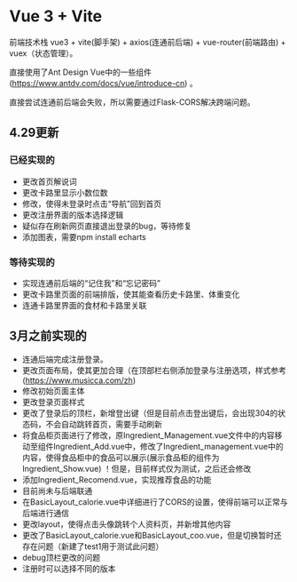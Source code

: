# Vue 3 + Vite

前端技术栈 vue3 + vite(脚手架) + axios(连通前后端) + vue-router(前端路由) + vuex（状态管理）。

直接使用了Ant Design Vue中的一些组件(https://www.antdv.com/docs/vue/introduce-cn) 。

直接尝试连通前后端会失败，所以需要通过Flask-CORS解决跨端问题。

## 4.29更新

### 已经实现的

- 更改首页解说词
- 更改卡路里显示小数位数
- 修改，使得未登录时点击“导航”回到首页
- 更改注册界面的版本选择逻辑
- 疑似存在刷新网页直接退出登录的bug，等待修复
- 添加图表，需要npm install echarts

### 等待实现的

- 实现连通前后端的“记住我”和“忘记密码”
- 更改卡路里页面的前端排版，使其能查看历史卡路里、体重变化
- 连通卡路里界面的食材和卡路里关联

## 3月之前实现的

- 连通后端完成注册登录。
- 更改页面布局，使其更加合理（在顶部栏右侧添加登录与注册选项，样式参考(https://www.musicca.com/zh)
- 修改初始页面主体
- 更改登录页面样式
- 更改了登录后的顶栏，新增登出键（但是目前点击登出键后，会出现304的状态码，不会自动跳转首页，需要手动刷新
- 将食品柜页面进行了修改，原Ingredient_Management.vue文件中的内容移动至组件Ingredient_Add.vue中，修改了Ingredient_management.vue中的内容，使得食品柜中的食品可以展示(展示食品柜的组件为Ingredient_Show.vue)
！但是，目前样式仅为测试，之后还会修改
- 添加Ingredient_Recomend.vue，实现推荐食品的功能
- 目前尚未与后端联通
- 在BasicLayout_calorie.vue中详细进行了CORS的设置，使得前端可以正常与后端进行通信
- 更改layout，使得点击头像跳转个人资料页，并新增其他内容
- 更改了BasicLayout_calorie.vue和BasicLayout_coo.vue，但是切换暂时还存在问题（新建了test1用于测试此问题）
- debug顶栏更改的问题
- 注册时可以选择不同的版本

